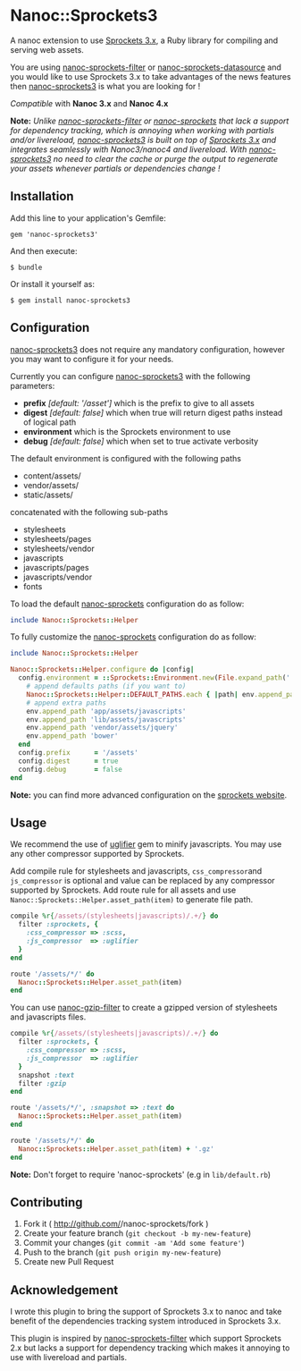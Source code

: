 # Nanoc::Sprockets3

A nanoc extension to use [Sprockets 3.x][sprockets], a Ruby library for compiling and serving web assets.

You are using [nanoc-sprockets-filter][nanoc-sprockets-filter] or [nanoc-sprockets-datasource][nanoc-sprockets] and
you would like to use Sprockets 3.x to take advantages of the news features then [nanoc-sprockets3] is
what you are looking for !

*Compatible* with **Nanoc 3.x** and **Nanoc 4.x**

**Note:** *Unlike [nanoc-sprockets-filter] or [nanoc-sprockets] that lack a support
for dependency tracking, which is annoying when working with partials and/or livereload, [nanoc-sprockets3] is built
on top of [Sprockets 3.x][sprockets] and integrates seamlessly with Nanoc3/nanoc4 and livereload.
With [nanoc-sprockets3] no need to clear the cache or purge the output to regenerate your assets whenever partials
or dependencies change !*

## Installation

Add this line to your application's Gemfile:

    gem 'nanoc-sprockets3'

And then execute:

    $ bundle

Or install it yourself as:

    $ gem install nanoc-sprockets3

## Configuration

[nanoc-sprockets3][nanoc-sprockets3] does not require any mandatory configuration, however you may want to configure it
for your needs.

Currently you can configure [nanoc-sprockets3][nanoc-sprockets3] with the following parameters:
 - **prefix** *[default: '/asset']* which is the prefix to give to all assets
 - **digest** *[default: false]* which when true will return digest paths instead of logical path
 - **environment** which is the Sprockets environment to use
 - **debug** *[default: false]* which when set to true activate verbosity

The default environment is configured with the following paths
- content/assets/
- vendor/assets/
- static/assets/

concatenated with the following sub-paths
- stylesheets
- stylesheets/pages
- stylesheets/vendor
- javascripts
- javascripts/pages
- javascripts/vendor
- fonts

To load the default  [nanoc-sprockets] configuration do as follow:

```ruby
include Nanoc::Sprockets::Helper

```

To fully customize the [nanoc-sprockets] configuration do as follow:

```ruby
include Nanoc::Sprockets::Helper

Nanoc::Sprockets::Helper.configure do |config|
  config.environment = ::Sprockets::Environment.new(File.expand_path('.')) do |env|
    # append defaults paths (if you want to)
    Nanoc::Sprockets::Helper::DEFAULT_PATHS.each { |path| env.append_path path }
    # append extra paths
    env.append_path 'app/assets/javascripts'
    env.append_path 'lib/assets/javascripts'
    env.append_path 'vendor/assets/jquery'
    env.append_path 'bower'
  end
  config.prefix      = '/assets'
  config.digest      = true
  config.debug       = false
end
```

**Note:** you can find more advanced configuration on the [sprockets website][sprockets].

## Usage

We recommend the use of [uglifier][uglifier] gem to minify javascripts.
You may use any other compressor supported by Sprockets.

Add compile rule for stylesheets and javascripts, `css_compressor`and `js_compressor` is optional
and value can be replaced by any compressor supported by Sprockets.
Add route rule for all assets and use `Nanoc::Sprockets::Helper.asset_path(item)` to generate file path.

```ruby
compile %r{/assets/(stylesheets|javascripts)/.+/} do
  filter :sprockets, {
    :css_compressor => :scss,
    :js_compressor  => :uglifier
  }
end

route '/assets/*/' do
  Nanoc::Sprockets::Helper.asset_path(item)
end
```

You can use [nanoc-gzip-filter][nanoc-gzip-filter] to create a
gzipped version of stylesheets and javascripts files.

```ruby
compile %r{/assets/(stylesheets|javascripts)/.+/} do
  filter :sprockets, {
    :css_compressor => :scss,
    :js_compressor  => :uglifier
  }
  snapshot :text
  filter :gzip
end

route '/assets/*/', :snapshot => :text do
  Nanoc::Sprockets::Helper.asset_path(item)
end

route '/assets/*/' do
  Nanoc::Sprockets::Helper.asset_path(item) + '.gz'
end
```

**Note:** Don't forget to require 'nanoc-sprockets' (e.g in `lib/default.rb`)


## Contributing

1. Fork it ( http://github.com/<my-github-username>/nanoc-sprockets/fork )
2. Create your feature branch (`git checkout -b my-new-feature`)
3. Commit your changes (`git commit -am 'Add some feature'`)
4. Push to the branch (`git push origin my-new-feature`)
5. Create new Pull Request

## Acknowledgement

I wrote this plugin to bring the support of Sprockets 3.x to nanoc and take benefit of the dependencies tracking system
introduced in Sprockets 3.x.

This plugin is inspired by [nanoc-sprockets-filter][nanoc-sprockets-filter] which support Sprockets 2.x but lacks a support
for dependency tracking which makes it annoying to use with livereload and partials.

[nanoc-sprockets3]: https://github.com/barraq/nanoc-sprockets "Sprockets 3.x support for nanoc"
[sprockets]: https://github.com/sstephenson/sprockets "Rack-based asset packaging"
[nanoc-sprockets-filter]: https://github.com/yannlugrin/nanoc-sprockets-filter "A nanoc filter to use Sprocket 2.x"
[nanoc-sprockets]: https://github.com/stormz/nanoc-sprockets "Use sprockets 2.x as a datasource for nanoc"
[nanoc-gzip-filter]: https://github.com/yannlugrin/nanoc-gzip-filter "A Nanoc filter to gzip content"
[uglifier]: https://github.com/lautis/uglifier "Ruby wrapper for UglifyJS JavaScript compressor"